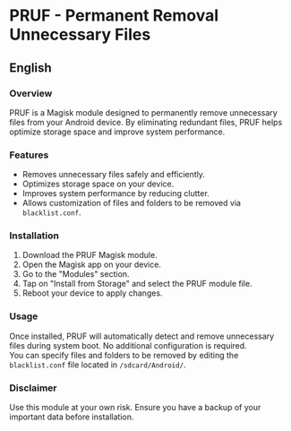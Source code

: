 # PRUF - Permanent Removal Unnecessary Files

## English

### Overview
PRUF is a Magisk module designed to permanently remove unnecessary files from your Android device. By eliminating redundant files, PRUF helps optimize storage space and improve system performance.

### Features
- Removes unnecessary files safely and efficiently.
- Optimizes storage space on your device.
- Improves system performance by reducing clutter.
- Allows customization of files and folders to be removed via `blacklist.conf`.

### Installation
1. Download the PRUF Magisk module.
2. Open the Magisk app on your device.
3. Go to the "Modules" section.
4. Tap on "Install from Storage" and select the PRUF module file.
5. Reboot your device to apply changes.

### Usage
Once installed, PRUF will automatically detect and remove unnecessary files during system boot. No additional configuration is required.  
You can specify files and folders to be removed by editing the `blacklist.conf` file located in `/sdcard/Android/`.

### Disclaimer
Use this module at your own risk. Ensure you have a backup of your important data before installation.

